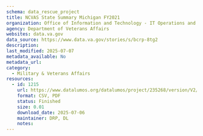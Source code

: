 ```yaml
---
schema: data_rescue_project 
title: NCVAS State Summary Michigan FY2021
organization: Office of Information and Technology - IT Operations and Services (ITOPS)
agency: Department of Veterans Affairs
websites: data.va.gov
data_source: https://www.data.va.gov/stories/s/bcrp-8tg2
description: 
last_modified: 2025-07-07
metadata_available: No
metadata_url: 
category:
  - Military & Veterans Affairs 
resources:
  - id: 1215
    url: https://www.datalumos.org/datalumos/project/235268/version/V2/view
    format: CSV, PDF
    status: Finished
    size: 0.01
    download_date: 2025-07-06
    maintainer: DRP, DL
    notes: 
---
```

